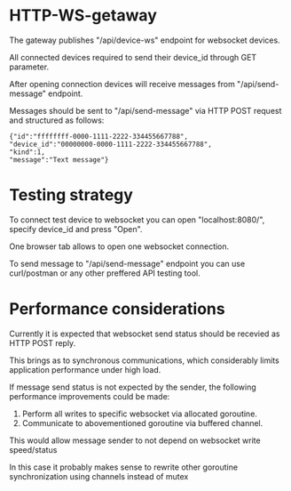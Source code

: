 # HTTP-WS-getaway
The gateway publishes "/api/device-ws" endpoint for websocket devices.

All connected devices required to send their device_id through GET parameter.

After opening connection devices will receive messages from "/api/send-message" endpoint.

Messages should be sent to "/api/send-message" via HTTP POST request and structured as follows:
```shell
{"id":"ffffffff-0000-1111-2222-334455667788",
"device_id":"00000000-0000-1111-2222-334455667788",
"kind":1,
"message":"Text message"}
```

# Testing strategy
To connect test device to websocket you can open "localhost:8080/", specify device_id and press "Open".

One browser tab allows to open one websocket connection.

To send message to "/api/send-message" endpoint you can use curl/postman or any other preffered API testing tool.

# Performance considerations
Currently it is expected that websocket send status should be recevied as HTTP POST reply.

This brings as to synchronous communications, which considerably limits application performance under high load.

If message send status is not expected by the sender, the following performance  improvements could be made:
1. Perform all writes to specific websocket via allocated goroutine.
2. Communicate to abovementioned goroutine via buffered channel.

This would allow message sender to not depend on websocket write speed/status

In this case it probably makes sense to rewrite other goroutine synchronization using channels instead of mutex
